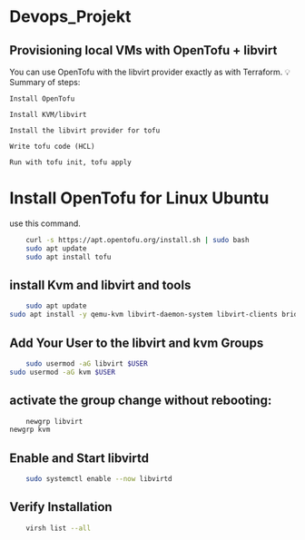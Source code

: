 # Devops_Projekt

## Provisioning local VMs with OpenTofu + libvirt

You can use OpenTofu with the libvirt provider exactly as with Terraform.
💡 Summary of steps:

    Install OpenTofu

    Install KVM/libvirt

    Install the libvirt provider for tofu

    Write tofu code (HCL)

    Run with tofu init, tofu apply

# Install OpenTofu for Linux Ubuntu

use this command.
```sh
    curl -s https://apt.opentofu.org/install.sh | sudo bash
    sudo apt update
    sudo apt install tofu
```

## install Kvm and libvirt and tools

```sh
    sudo apt update
sudo apt install -y qemu-kvm libvirt-daemon-system libvirt-clients bridge-utils virt-manager
```
## Add Your User to the libvirt and kvm Groups

```sh
    sudo usermod -aG libvirt $USER
sudo usermod -aG kvm $USER
```

## activate the group change without rebooting:

```sh
    newgrp libvirt
newgrp kvm
```
## Enable and Start libvirtd 

```sh
    sudo systemctl enable --now libvirtd
```
## Verify Installation

```sh
    virsh list --all
```


